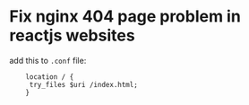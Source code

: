 # Fix nginx 404 page problem in reactjs websites

add this to `.conf` file:

```nginx
    location / {
     try_files $uri /index.html;
    }
```
